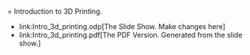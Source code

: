= Introduction to 3D Printing.

* link:Intro_3d_printing.odp[The Slide Show. Make changes here]
* link:Intro_3d_printing.pdf[The PDF Version. Generated from the slide show.]
